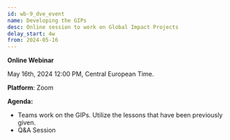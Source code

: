```yaml
---
id: wb-9_dve_event
name: Developing the GIPs 
desc: Online session to work on Global Impact Projects
delay_start: 4w
from: 2024-05-16
---
```


**Online Webinar**

May 16th, 2024
12:00 PM, Central European Time.

**Platform**: Zoom

**Agenda:**
- Teams work on the GIPs. Utilize the lessons that have been previously given.
- Q&A Session 

